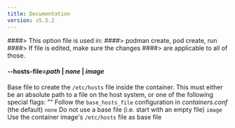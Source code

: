 ```yaml
---
title: Documentation
version: v5.5.2
---
```


####> This option file is used in:
####>   podman create, pod create, run
####> If file is edited, make sure the changes
####> are applicable to all of those.
#### **--hosts-file**=*path* | *none* | *image*

Base file to create the `/etc/hosts` file inside the container. This must either
be an absolute path to a file on the host system, or one of the following
special flags:
  ""      Follow the `base_hosts_file` configuration in _containers.conf_ (the default)
  `none`  Do not use a base file (i.e. start with an empty file)
  `image` Use the container image's `/etc/hosts` file as base file
